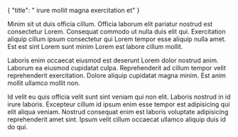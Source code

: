 {
  "title": " irure mollit magna exercitation et"
}

Minim sit ut duis officia cillum. Officia laborum elit pariatur nostrud est consectetur Lorem. Consequat commodo ut nulla duis elit qui. Exercitation aliquip cillum ipsum consectetur qui Lorem tempor esse aliquip nulla amet. Est est sint Lorem sunt minim Lorem est labore cillum mollit.

Laboris enim occaecat eiusmod est deserunt Lorem dolor nostrud anim. Laborum ea eiusmod cupidatat culpa. Reprehenderit ad cillum tempor velit reprehenderit exercitation. Dolore aliquip cupidatat magna minim. Est anim mollit ullamco mollit non.

Id velit eu quis officia velit sunt sint veniam qui non elit. Laboris nostrud in id irure laboris. Excepteur cillum id ipsum enim esse tempor est adipisicing qui elit aliqua veniam. Nostrud consequat enim est laboris voluptate adipisicing reprehenderit amet sint. Ipsum velit cillum occaecat ullamco aliquip duis id do qui.